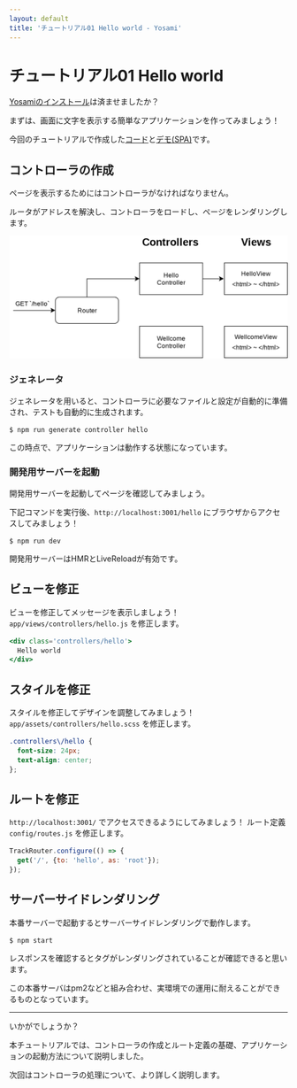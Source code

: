 ```yaml
---
layout: default
title: 'チュートリアル01 Hello world - Yosami'
---
```


# チュートリアル01 Hello world
[Yosamiのインストール](/ja/install)は済ませましたか？

まずは、画面に文字を表示する簡単なアプリケーションを作ってみましょう！

今回のチュートリアルで作成した[コード](https://github.com/yosami-framework/yosami-tutorial/tree/master/01_hello_world)と[デモ(SPA)](https://yosami-framework.github.io/demoes/01_hello_world/)です。

## コントローラの作成
ページを表示するためにはコントローラがなければなりません。

ルータがアドレスを解決し、コントローラをロードし、ページをレンダリングします。

![コントローラのコンセプト](/assets/images/concepts/controller.png)

### ジェネレータ
ジェネレータを用いると、コントローラに必要なファイルと設定が自動的に準備され、テストも自動的に生成されます。

```shell
$ npm run generate controller hello
```

この時点で、アプリケーションは動作する状態になっています。

### 開発用サーバーを起動
開発用サーバーを起動してページを確認してみましょう。

下記コマンドを実行後、`http://localhost:3001/hello` にブラウザからアクセスしてみましょう！

```shell
$ npm run dev
```

開発用サーバーはHMRとLiveReloadが有効です。

## ビューを修正
ビューを修正してメッセージを表示しましょう！
`app/views/controllers/hello.js` を修正します。

```jsx
<div class='controllers/hello'>
  Hello world
</div>
```

## スタイルを修正
スタイルを修正してデザインを調整してみましょう！
`app/assets/controllers/hello.scss` を修正します。

```scss
.controllers\/hello {
  font-size: 24px;
  text-align: center;
};
```

## ルートを修正
`http://localhost:3001/` でアクセスできるようにしてみましょう！
ルート定義 `config/routes.js` を修正します。

```javascript
TrackRouter.configure(() => {
  get('/', {to: 'hello', as: 'root'});
});
```

## サーバーサイドレンダリング
本番サーバーで起動するとサーバーサイドレンダリングで動作します。

```shell
$ npm start
```

レスポンスを確認するとタグがレンダリングされていることが確認できると思います。

この本番サーバはpm2などと組み合わせ、実環境での運用に耐えることができるものとなっています。

----

いかがでしょうか？

本チュートリアルでは、コントローラの作成とルート定義の基礎、アプリケーションの起動方法について説明しました。

次回はコントローラの処理について、より詳しく説明します。

